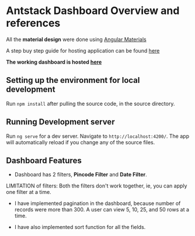 # Antstack Dashboard Overview and references

All the **material design** were done using [Angular Materials](https://material.angular.io/)

A step buy step guide for hosting application can be found [here](https://itnext.io/how-to-deploy-angular-application-to-heroku-1d56e09c5147)

**The working dashboard is hosted [here](https://antstack-dashboard.herokuapp.com/)**

## Setting up the environment for local development

Run `npm install` after pulling the source code, in the source directory.

## Running Development server

Run `ng serve` for a dev server. Navigate to `http://localhost:4200/`. The app will automatically reload if you change any of the source files.

## Dashboard Features

- Dashboard has 2 filters, **Pincode Filter** and **Date Filter**.

LIMITATION of filters: Both the filters don't work together, ie, you can apply one filter at a time.

- I have implemented pagination in the dashboard, because number of records were more than 300. A user can view 5, 10, 25, and 50 rows at a time.

- I have also implemented sort function for all the fields.
